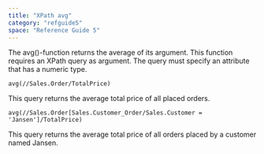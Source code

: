 ```yaml
---
title: "XPath avg"
category: "refguide5"
space: "Reference Guide 5"
---
```



The avg()-function returns the average of its argument.
This function requires an XPath query as argument. The query must specify an attribute that has a numeric type.

```
avg(//Sales.Order/TotalPrice)

```

This query returns the average total price of all placed orders.

```
avg(//Sales.Order[Sales.Customer_Order/Sales.Customer = 'Jansen']/TotalPrice)

```

This query returns the average total price of all orders placed by a customer named Jansen.